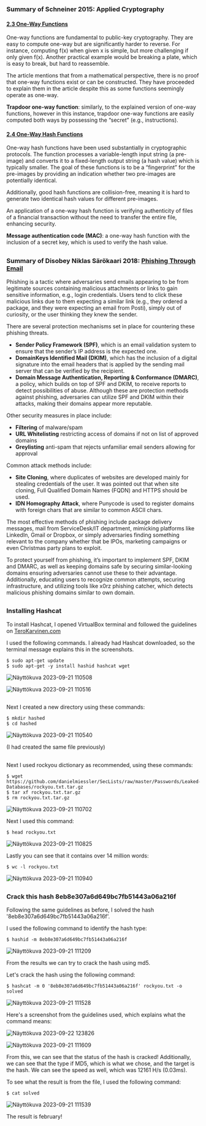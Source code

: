### Summary of Schneiner 2015: Applied Cryptography

#### [2.3 One-Way Functions](https://learning.oreilly.com/library/view/applied-cryptography-protocols/9781119096726/10_chap02.html#chap02-sec003)
 
One-way functions are fundamental to public-key cryptography. They are easy to compute one-way but are significantly harder to reverse. For instance, computing f(x) when given x is simple, but more challenging if only given f(x). Another practical example would be breaking a plate, which is easy to break, but hard to reassemble. 

The article mentions that from a mathematical perspective, there is no proof that one-way functions exist or can be constructed. They have proceeded to explain them in the article despite this as some functions seemingly operate as one-way. 

**Trapdoor one-way function**: similarly, to the explained version of one-way functions, however in this instance, trapdoor one-way functions are easily computed both ways by possessing the “secret” (e.g., instructions).


#### [2.4 One-Way Hash Functions](https://learning.oreilly.com/library/view/applied-cryptography-protocols/9781119096726/10_chap02.html#chap02-sec003)

One-way hash functions have been used substantially in cryptographic protocols. The function processes a variable-length input string (a pre-image) and converts it to a fixed-length output string (a hash value) which is typically smaller. The goal of these functions is to be a “fingerprint” for the pre-images by providing an indication whether two pre-images are potentially identical.  

Additionally, good hash functions are collision-free, meaning it is hard to generate two identical hash values for different pre-images.

An application of a one-way hash function is verifying authenticity of files of a financial transaction without the need to transfer the entire file, enhancing security.

**Message authentication code (MAC)**: a one-way hash function with the inclusion of a secret key, which is used to verify the hash value. 

##

### Summary of Disobey Niklas Särökaari 2018: [Phishing Through Email](https://www.youtube.com/watch?v=m9YFJGSHYtY) 


Phishing is a tactic where adversaries send emails appearing to be from legitimate sources containing malicious attachments or links to gain sensitive information, e.g., login credentials. Users tend to click these malicious links due to them expecting a similar link (e.g., they ordered a package, and they were expecting an email from Posti), simply out of curiosity, or the user thinking they knew the sender. 

There are several protection mechanisms set in place for countering these phishing threats. 
-	**Sender Policy Framework (SPF)**, which is an email validation system to ensure that the sender’s IP address is the expected one. 
-	**DomainKeys Identified Mail (DKIM)**, which has the inclusion of a digital signature into the email headers that is applied by the sending mail server that can be verified by the recipient.
-	**Domain Message Authentication, Reporting & Conformance (DMARC)**, a policy, which builds on top of SPF and DKIM, to receive reports to detect possibilities of abuse. 
Although these are protection methods against phishing, adversaries can utilize SPF and DKIM within their attacks, making their domains appear more reputable. 

Other security measures in place include: 
-	**Filtering** of malware/spam
-	**URL Whitelisting** restricting access of domains if not on list of approved domains
-	**Greylisting** anti-spam that rejects unfamiliar email senders allowing for approval 

Common attack methods include:
-	**Site Cloning**, where duplicates of websites are developed mainly for stealing credentials of the user. It was pointed out that when site cloning, Full Qualified Domain Names (FQDN) and HTTPS should be used.
-	**IDN Homography Attack**, where Punycode is used to register domains with foreign chars that are similar to common ASCII chars. 

The most effective methods of phishing include package delivery messages, mail from ServiceDesk/IT department, mimicking platforms like LinkedIn, Gmail or Dropbox, or simply adversaries finding something relevant to the company whether that be IPOs, marketing campaigns or even Christmas party plans to exploit. 

To protect yourself from phishing, it’s important to implement SPF, DKIM and DMARC, as well as keeping domains safe by securing similar-looking domains ensuring adversaries cannot use these to their advantage. Additionally, educating users to recognize common attempts, securing infrastructure, and utilizing tools like x0rz phishing catcher, which detects malicious phishing domains similar to own domain. 


##

### Installing Hashcat

To install Hashcat, I opened VirtualBox terminal and followed the guidelines on [TeroKarvinen.com](https://terokarvinen.com/2022/cracking-passwords-with-hashcat/)

I used the following commands. I already had Hashcat downloaded, so the terminal message explains this in the screenshots. 

    $ sudo apt-get update
    $ sudo apt-get -y install hashid hashcat wget


![Näyttökuva 2023-09-21 110508](https://github.com/marissakirjonen/informationSecurity/assets/142782994/ca5612ab-1f81-46fe-9b53-02e392596e6f)

![Näyttökuva 2023-09-21 110516](https://github.com/marissakirjonen/informationSecurity/assets/142782994/d8d8442a-02ea-4acc-b659-1e84f5587bed)

## 
Next I created a new directory using these commands: 

    $ mkdir hashed
    $ cd hashed

![Näyttökuva 2023-09-21 110540](https://github.com/marissakirjonen/informationSecurity/assets/142782994/af32c581-c387-43d0-86f0-a59134f21dec)

(I had created the same file previously)

##
Next I used rockyou dictionary as recommended, using these commands: 

    $ wget https://github.com/danielmiessler/SecLists/raw/master/Passwords/Leaked-Databases/rockyou.txt.tar.gz
    $ tar xf rockyou.txt.tar.gz
    $ rm rockyou.txt.tar.gz

![Näyttökuva 2023-09-21 110702](https://github.com/marissakirjonen/informationSecurity/assets/142782994/d440ed49-545f-4bc1-afa5-70100c0ef68a)

Next I used this command:

    $ head rockyou.txt

![Näyttökuva 2023-09-21 110825](https://github.com/marissakirjonen/informationSecurity/assets/142782994/1efbb944-9c89-409f-87db-12b8a0721b9f)

Lastly you can see that it contains over 14 million words:
    
    $ wc -l rockyou.txt 

![Näyttökuva 2023-09-21 110940](https://github.com/marissakirjonen/informationSecurity/assets/142782994/8de447b4-7f6e-403b-b2df-aa97ff2666f1)


##

### Crack this hash 8eb8e307a6d649bc7fb51443a06a216f

Following the same guidelines as before, I solved the hash '8eb8e307a6d649bc7fb51443a06a216f'.

I used the following command to identify the hash type:

    $ hashid -m 8eb8e307a6d649bc7fb51443a06a216f

![Näyttökuva 2023-09-21 111209](https://github.com/marissakirjonen/informationSecurity/assets/142782994/457ad665-2165-4afe-98c0-f89345ad11be)

From the results we can try to crack the hash using md5.

Let's crack the hash using the following command: 

    $ hashcat -m 0 '8eb8e307a6d649bc7fb51443a06a216f' rockyou.txt -o solved

![Näyttökuva 2023-09-21 111528](https://github.com/marissakirjonen/informationSecurity/assets/142782994/41e8c2a8-9797-47e4-bf94-314ca882cfb4)

Here's a screenshot from the guidelines used, which explains what the command means:

![Näyttökuva 2023-09-22 123826](https://github.com/marissakirjonen/informationSecurity/assets/142782994/72fba622-490d-425d-a3b4-555e40cb7618)

![Näyttökuva 2023-09-21 111609](https://github.com/marissakirjonen/informationSecurity/assets/142782994/a5dc899b-f50e-44e8-8ca8-81858856bd0d)

From this, we can see that the status of the hash is cracked! Additionally, we can see that the type if MD5, which is what we chose, and the target is the hash. We can see the speed as well, which was 12161 H/s (0.03ms).

To see what the result is from the file, I used the following command: 

    $ cat solved


![Näyttökuva 2023-09-21 111539](https://github.com/marissakirjonen/informationSecurity/assets/142782994/f033163b-5309-4c83-b837-d4cea6ce357e)

The result is february! 










